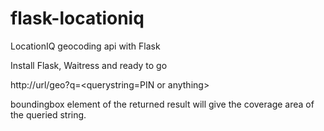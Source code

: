 # flask-locationiq
LocationIQ geocoding api with Flask

Install Flask, Waitress and ready to go

http://url/geo?q=<querystring=PIN or anything>

boundingbox element of the returned result will give the coverage area of the queried string.



